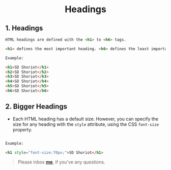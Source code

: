 <h1><p align="center">Headings</p></h1>

## 1. Headings

```HTML
HTML headings are defined with the <h1> to <h6> tags.

<h1> defines the most important heading. <h6> defines the least important heading.

Example:

<h1>SD Shoriot</h1>
<h2>SD Shoriot</h2>
<h3>SD Shoriot</h3>
<h4>SD Shoriot</h4>
<h5>SD Shoriot</h5>
<h6>SD Shoriot</h6>
```

## 2. Bigger Headings

* Each HTML heading has a default size. However, you can specify the size for any heading 
with the `style` attribute, using the CSS `font-size` property.

```HTML

Example:

<h1 style="font-size:70px;">SD Shoriot</h1>
```


> Please inbox **[me](https://www.facebook.com/shoriot)**, if you've any questions.